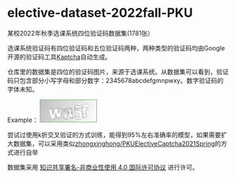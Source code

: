 # elective-dataset-2022fall-PKU
某校2022年秋季选课系统四位验证码数据集(1781张）

选课系统验证码有四位验证码和五位验证码两种，两种类型的验证码均由Google开源的验证码工具[Kaptcha](https://code.google.com/archive/p/kaptcha/)自动生成。

仓库里的数据集是四位的验证码图片，来源于选课系统。从数据集可以看到，验证码只包含部分小写字母和部分数字：2345678abcdefgmnpwxy。数字验证码的字体未知。

Example：
![example](wa5f_1675139111.jpg)

尝试过使用k折交叉验证的方式训练，能得到95%左右准确率的模型，如果需要扩大数据集，可以采用类似[zhongxinghong/PKUElectiveCaptcha2021Spring](https://github.com/zhongxinghong/PKUElectiveCaptcha2021Spring)的方式进行自举


数据集采用 [知识共享署名-非商业性使用 4.0 国际许可协议](https://creativecommons.org/licenses/by-nc/4.0/) 进行许可。

